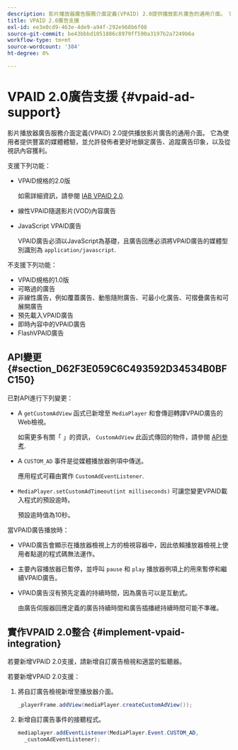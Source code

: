 ```yaml
---
description: 影片播放器廣告服務介面定義(VPAID) 2.0提供播放影片廣告的通用介面。 它為使用者提供豐富的媒體體驗，並允許發佈者更好地鎖定廣告、追蹤廣告印象，以及從視訊內容獲利。
title: VPAID 2.0廣告支援
exl-id: ee3e0cd9-463e-4de9-a94f-292e968b6f08
source-git-commit: be43bbbd1051886c8979ff590a3197b2a7249b6a
workflow-type: tm+mt
source-wordcount: '384'
ht-degree: 0%

---
```


# VPAID 2.0廣告支援 {#vpaid-ad-support}

影片播放器廣告服務介面定義(VPAID) 2.0提供播放影片廣告的通用介面。 它為使用者提供豐富的媒體體驗，並允許發佈者更好地鎖定廣告、追蹤廣告印象，以及從視訊內容獲利。

支援下列功能：

* VPAID規格的2.0版

   如需詳細資訊，請參閱 [IAB VPAID 2.0](https://www.iab.com/wp-content/uploads/2015/06/VPAID_2_0_Final_04-10-2012.pdf).
* 線性VPAID隨選影片(VOD)內容廣告
* JavaScript VPAID廣告

   VPAID廣告必須以JavaScript為基礎，且廣告回應必須將VPAID廣告的媒體型別識別為 `application/javascript`.

不支援下列功能：

* VPAID規格的1.0版
* 可略過的廣告
* 非線性廣告，例如覆蓋廣告、動態隨附廣告、可最小化廣告、可摺疊廣告和可展開廣告
* 預先載入VPAID廣告
* 即時內容中的VPAID廣告
* FlashVPAID廣告

## API變更 {#section_D62F3E059C6C493592D34534B0BFC150}

已對API進行下列變更：

* A `getCustomAdView` 函式已新增至 `MediaPlayer` 和會傳迴轉譯VPAID廣告的Web檢視。

   如需更多有關「 」的資訊， `CustomAdView` 此函式傳回的物件，請參閱 [API參考](https://help.adobe.com/en_US/primetime/api/psdk/javadoc_1.4/index.html).

* A `CUSTOM_AD` 事件是從媒體播放器例項中傳送。

   應用程式可藉由實作 `CustomAdEventListener`.

* `MediaPlayer.setCustomAdTimeout(int milliseconds)` 可讓您變更VPAID載入程式的預設逾時。

   預設逾時值為10秒。

<!--<a id="section_495700E1C5404A7B85307A4137C740C5"></a>-->

當VPAID廣告播放時：

* VPAID廣告會顯示在播放器檢視上方的檢視容器中，因此依賴播放器檢視上使用者點選的程式碼無法運作。
* 主要內容播放器已暫停，並呼叫 `pause` 和 `play` 播放器例項上的用來暫停和繼續VPAID廣告。

* VPAID廣告沒有預先定義的持續時間，因為廣告可以是互動式。

   由廣告伺服器回應定義的廣告持續時間和廣告插播總持續時間可能不準確。

## 實作VPAID 2.0整合 {#implement-vpaid-integration}

若要新增VPAID 2.0支援，請新增自訂廣告檢視和適當的監聽器。

若要新增VPAID 2.0支援：

1. 將自訂廣告檢視新增至播放器介面。

   ```java
   _playerFrame.addView(mediaPlayer.createCustomAdView());
   ```

1. 新增自訂廣告事件的接聽程式。

   ```java
   mediaplayer.addEventListener(MediaPlayer.Event.CUSTOM_AD,  
     _customAdEventListener);
   ```

